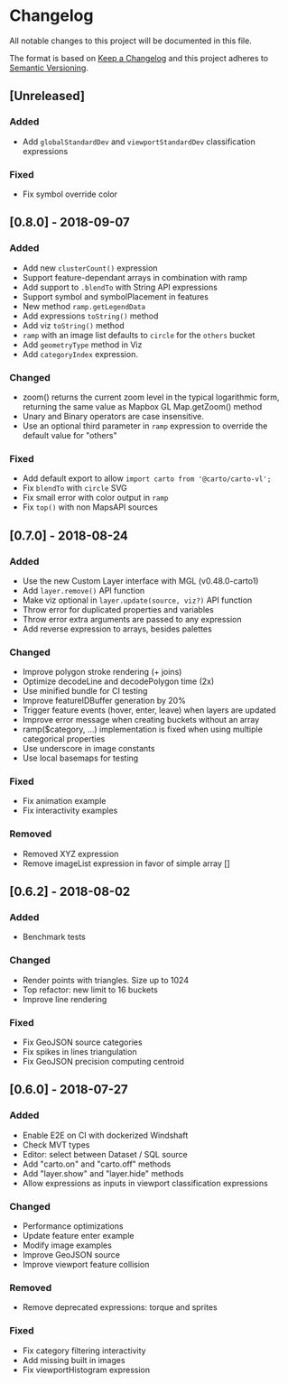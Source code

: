 # Changelog
All notable changes to this project will be documented in this file.

The format is based on [Keep a Changelog](http://keepachangelog.com/en/1.0.0/)
and this project adheres to [Semantic Versioning](http://semver.org/spec/v2.0.0.html).

## [Unreleased]
### Added
- Add `globalStandardDev` and `viewportStandardDev` classification expressions

### Fixed
- Fix symbol override color

## [0.8.0] - 2018-09-07
### Added
- Add new `clusterCount()` expression
- Support feature-dependant arrays in combination with ramp
- Add support to `.blendTo` with String API expressions
- Support symbol and symbolPlacement in features
- New method `ramp.getLegendData`
- Add expressions `toString()` method
- Add viz `toString()` method
- `ramp` with an image list defaults to `circle` for the `others` bucket
- Add `geometryType` method in Viz
- Add `categoryIndex` expression.

### Changed
- zoom() returns the current zoom level in the typical logarithmic form, returning the same value as Mapbox GL Map.getZoom() method
- Unary and Binary operators are case insensitive.
- Use an optional third parameter in `ramp` expression to override the default value for "others"

### Fixed
- Add default export to allow `import carto from '@carto/carto-vl';`
- Fix `blendTo` with `circle` SVG
- Fix small error with color output in `ramp`
- Fix `top()` with non MapsAPI sources

## [0.7.0] - 2018-08-24
### Added
- Use the new Custom Layer interface with MGL (v0.48.0-carto1)
- Add `layer.remove()` API function
- Make viz optional in `layer.update(source, viz?)` API function
- Throw error for duplicated properties and variables
- Throw error extra arguments are passed to any expression
- Add reverse expression to arrays, besides palettes

### Changed
- Improve polygon stroke rendering (+ joins)
- Optimize decodeLine and decodePolygon time (2x)
- Use minified bundle for CI testing
- Improve featureIDBuffer generation by 20%
- Trigger feature events (hover, enter, leave) when layers are updated
- Improve error message when creating buckets without an array
- ramp($category, ...) implementation is fixed when using multiple categorical properties
- Use underscore in image constants
- Use local basemaps for testing

### Fixed
- Fix animation example
- Fix interactivity examples

### Removed
- Removed XYZ expression
- Remove imageList expression in favor of simple array []

## [0.6.2] - 2018-08-02
### Added
- Benchmark tests

### Changed
- Render points with triangles. Size up to 1024
- Top refactor: new limit to 16 buckets
- Improve line rendering

### Fixed
- Fix GeoJSON source categories
- Fix spikes in lines triangulation
- Fix GeoJSON precision computing centroid

## [0.6.0] - 2018-07-27
### Added
- Enable E2E on CI with dockerized Windshaft
- Check MVT types
- Editor: select between Dataset / SQL source
- Add "carto.on" and "carto.off" methods
- Add "layer.show" and "layer.hide" methods
- Allow expressions as inputs in viewport classification expressions

### Changed
- Performance optimizations
- Update feature enter example
- Modify image examples
- Improve GeoJSON source
- Improve viewport feature collision

### Removed
- Remove deprecated expressions: torque and sprites

### Fixed
- Fix category filtering interactivity
- Add missing built in images
- Fix viewportHistogram expression
